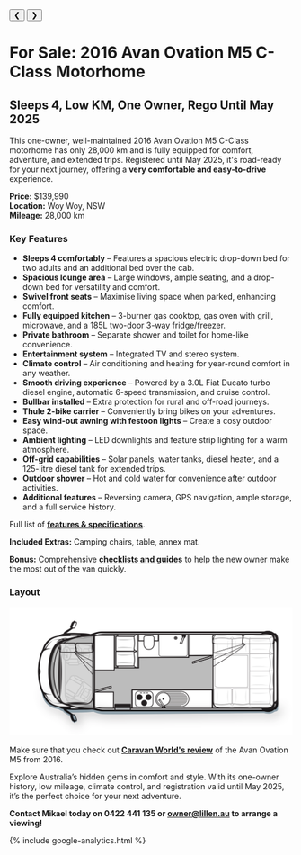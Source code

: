 
<link href="styles/custom.css" rel="stylesheet" />

<div class="carousel">
  <div class="carousel-container">
    <!-- Images will be dynamically loaded here -->
  </div>
  <div class="photo-caption" id="photo-caption"></div> <!-- Caption under the feature image -->
  <button class="prev" onclick="previousImage()">&#10094;</button>
  <button class="next" onclick="nextImage()">&#10095;</button>
</div>

<div class="thumbnails">
  <div class="thumbnail-scroll">
    <!-- Thumbnails will be dynamically loaded here -->
  </div>
</div>


# For Sale: 2016 Avan Ovation M5 C-Class Motorhome
## Sleeps 4, Low KM, One Owner, Rego Until May 2025

This one-owner, well-maintained 2016 Avan Ovation M5 C-Class motorhome has only 28,000 km and is fully equipped for comfort, adventure, and extended trips. Registered until May 2025, it's road-ready for your next journey, offering a **very comfortable and easy-to-drive** experience.

**Price:** $139,990  
**Location:** Woy Woy, NSW  
**Mileage:** 28,000 km  

### Key Features

- **Sleeps 4 comfortably** – Features a spacious electric drop-down bed for two adults and an additional bed over the cab.
- **Spacious lounge area** – Large windows, ample seating, and a drop-down bed for versatility and comfort.
- **Swivel front seats** – Maximise living space when parked, enhancing comfort.
- **Fully equipped kitchen** – 3-burner gas cooktop, gas oven with grill, microwave, and a 185L two-door 3-way fridge/freezer.
- **Private bathroom** – Separate shower and toilet for home-like convenience.
- **Entertainment system** – Integrated TV and stereo system.
- **Climate control** – Air conditioning and heating for year-round comfort in any weather.
- **Smooth driving experience** – Powered by a 3.0L Fiat Ducato turbo diesel engine, automatic 6-speed transmission, and cruise control.
- **Bullbar installed** – Extra protection for rural and off-road journeys.
- **Thule 2-bike carrier** – Conveniently bring bikes on your adventures.
- **Easy wind-out awning with festoon lights** – Create a cosy outdoor space.
- **Ambient lighting** – LED downlights and feature strip lighting for a warm atmosphere.
- **Off-grid capabilities** – Solar panels, water tanks, diesel heater, and a 125-litre diesel tank for extended trips.
- **Outdoor shower** – Hot and cold water for convenience after outdoor activities.
- **Additional features** – Reversing camera, GPS navigation, ample storage, and a full service history.

Full list of **[features & specifications](specifications/index.md)**.

**Included Extras:** Camping chairs, table, annex mat.

**Bonus:** Comprehensive **[checklists and guides](guides/index.md)** to help the new owner make the most out of the van quickly.

### Layout

<a href="images/floorplan.png" target="_blank">
    <img src="images/floorplan.png" />
</a>

Make sure that you check out **[Caravan World's review](review/index.md)** of the Avan Ovation M5 from 2016.

Explore Australia’s hidden gems in comfort and style. With its one-owner history, low mileage, climate control, and registration valid until May 2025, it’s the perfect choice for your next adventure.

**Contact Mikael today on 0422 441 135 or [owner@lillen.au](mailto:owner@lillen.au) to arrange a viewing!**

{% include google-analytics.html %}

<script>
// JavaScript list of images
const images = [
    { src: "images/lillen.jpg", alt: "Ready for it's next adventure!" },
    { src: "images/window.jpg", alt: "Large panoramic rear window offering scenic views" },
    { src: "images/festoon-lights.jpg", alt: "Spacious awning with festoon lights, compatible with 12V & 240V" },
    { src: "images/left-side.jpg", alt: "Left side view of the motorhome exterior" },
    { src: "images/rear.jpg", alt: "Rear view with Thule bike racks attached" },
    { src: "images/entry.jpg", alt: "Entry door providing easy access to the interior" },
    { src: "images/drivers-seat.jpg", alt: "Comfortable driver's seat for long journeys" },
    { src: "images/front-table.jpg", alt: "Front table setup with swivel chairs, ideal for dining and relaxation" },
    { src: "images/front-table-travelling.jpg", alt: "Compact front table configuration while traveling" },
    { src: "images/kitchen.jpg", alt: "Fully equipped kitchen with modern amenities" },
    { src: "images/lounge-area.jpg", alt: "Comfortable lounge area with large windows for natural light" },
    { src: "images/bed.jpg", alt: "Spacious electric drop-down bed for two adults" },
    { src: "images/bunk-bed.jpg", alt: "Bunk bed over the cab for additional sleeping space" },
    { src: "images/bathroom.jpg", alt: "Well-designed bathroom with a separate shower stall" },
    { src: "images/shower.jpg", alt: "Private shower area with hot and cold water options" },
    { src: "images/odometer.jpg", alt: "Odometer showing less than 28,000 KM, reflecting low mileage" }
];

let currentIndex = 0;

// Function to create the carousel and thumbnails
function loadCarousel() {
    const carouselContainer = document.querySelector(".carousel-container");
    const thumbnailScroll = document.querySelector(".thumbnail-scroll");

    images.forEach((image, index) => {
        // Create main carousel images
        const anchor = document.createElement("a");
        anchor.href = image.src;
        anchor.target = "_blank";

        const img = document.createElement("img");
        img.src = image.src;
        img.alt = image.alt;

        anchor.appendChild(img);
        carouselContainer.appendChild(anchor);

        // Create thumbnails
        const thumb = document.createElement("img");
        thumb.src = image.src;
        thumb.alt = image.alt;
        thumb.classList.add("thumbnail");
        thumb.setAttribute("onclick", `showImage(${index})`);
        
        thumbnailScroll.appendChild(thumb);
    });

    // Show the first image and update caption
    showImage(0);
}

// Function to show specific image based on index
function showImage(index) {
    const carouselContainer = document.querySelector(".carousel-container");
    const images = carouselContainer.querySelectorAll("a");
    const caption = document.getElementById("photo-caption");

    images.forEach((image, i) => {
        image.style.display = i === index ? "block" : "none"; // Show the current image only
    });

    currentIndex = index;
    caption.textContent = images[index].querySelector("img").alt; // Update the footer caption
}

// Functions for navigating images
function previousImage() {
    const newIndex = (currentIndex - 1 + images.length) % images.length;
    showImage(newIndex);
}

function nextImage() {
    const newIndex = (currentIndex + 1) % images.length;
    showImage(newIndex);
}

// Initialize the carousel
document.addEventListener("DOMContentLoaded", loadCarousel);


</script>